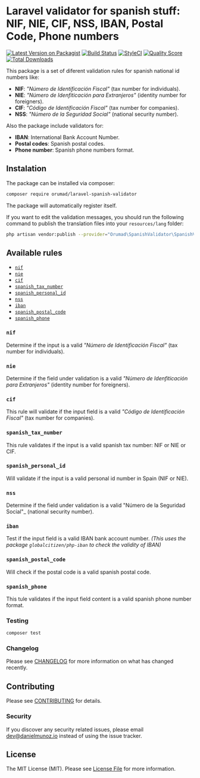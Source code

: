# Laravel validator for spanish stuff: NIF, NIE, CIF, NSS, IBAN, Postal Code, Phone numbers

[![Latest Version on Packagist](https://img.shields.io/packagist/v/orumad/laravel-spanish-validator.svg?style=flat-square)](https://packagist.org/packages/orumad/laravel-spanish-validator)
[![Build Status](https://travis-ci.org/orumad/laravel-spanish-validator.svg?branch=main)](https://travis-ci.org/orumad/laravel-spanish-validator)
[![StyleCI](https://github.styleci.io/repos/184770182/shield?branch=main)](https://github.styleci.io/repos/184770182)
[![Quality Score](https://img.shields.io/scrutinizer/g/orumad/laravel-spanish-validator.svg?style=flat-square)](https://scrutinizer-ci.com/g/orumad/laravel-spanish-validator)
[![Total Downloads](https://img.shields.io/packagist/dt/orumad/laravel-spanish-validator.svg?style=flat-square)](https://packagist.org/packages/orumad/laravel-spanish-validator)

This package is a set of diferent validation rules for spanish national id numbers like:

- **NIF**: _"Número de Identificación Fiscal"_ (tax number for individuals).
- **NIE**: _"Número de Idenfiticación para Extranjeros"_ (identity number for foreigners).
- **CIF**: _"Código de Identificación Fiscal"_ (tax number for companies).
- **NSS**: _"Número de la Seguridad Social"_ (national security number).

Also the package include validators for:

- **IBAN**: International Bank Account Number.
- **Postal codes**: Spanish postal codes.
- **Phone number**: Spanish phone numbers format.


## Instalation

The package can be installed via composer:

```bash
composer require orumad/laravel-spanish-validator
```

The package will automatically register itself.

If you want to edit the validation messages, you should run the following command to publish the translation files into your `resources/lang` folder:

```bash
php artisan vendor:publish --provider="Orumad\SpanishValidator\SpanishValidatorServiceProvider"
```


## Available rules

- [`nif`](#nif)
- [`nie`](#nie)
- [`cif`](#cif)
- [`spanish_tax_number`](#spanish_tax_number)
- [`spanish_personal_id`](#spanish_personal_id)
- [`nss`](#nss)
- [`iban`](#iban)
- [`spanish_postal_code`](#spanish_postal_code)
- [`spanish_phone`](#spanish_phone)


### `nif`

Determine if the input is a valid _"Número de Identificación Fiscal"_ (tax number for individuals).


### `nie`

Determine if the field under validation is a valid _"Número de Idenfiticación para Extranjeros"_ (identity number for foreigners).


### `cif`

This rule will validate if the input field is a valid _"Código de Identificación Fiscal"_ (tax number for companies).


### `spanish_tax_number`

This rule validates if the input is a valid spanish tax number: NIF or NIE or CIF.


### `spanish_personal_id`

Will validate if the input is a valid personal id number in Spain (NIF or NIE).


### `nss`

Determine if the field under validation is a valid "Número de la Seguridad Social"_ (national security number).


### `iban`

Test if the input field is a valid IBAN bank account number. _(This uses the package `globalcitizen/php-iban` to check the validity of IBAN)_


### `spanish_postal_code`

Will check if the postal code is a valid spanish postal code.


### `spanish_phone`

This tule validates if the input field content is a valid spanish phone number format.



### Testing

``` bash
composer test
```

### Changelog

Please see [CHANGELOG](CHANGELOG.md) for more information on what has changed recently.

## Contributing

Please see [CONTRIBUTING](CONTRIBUTING.md) for details.

### Security

If you discover any security related issues, please email dev@danielmunoz.io instead of using the issue tracker.

## License

The MIT License (MIT). Please see [License File](LICENSE.md) for more information.
